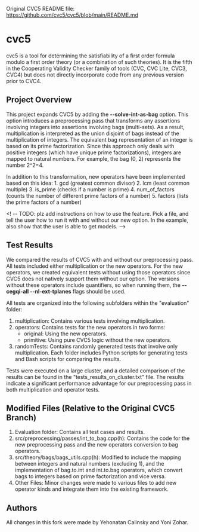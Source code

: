 Original CVC5 README file: https://github.com/cvc5/cvc5/blob/main/README.md

cvc5
===============================================================================

cvc5 is a tool for determining the satisfiability of a first order formula
modulo a first order theory (or a combination of such theories).  It is the
fifth in the Cooperating Validity Checker family of tools (CVC, CVC Lite,
CVC3, CVC4) but does not directly incorporate code from any previous version
prior to CVC4.


Project Overview
-------------------------------------------------------------------------------

This project expands CVC5 by adding the **--solve-int-as-bag** option. This option introduces a preprocessing pass that transforms any assertions involving integers into assertions involving bags (multi-sets). As a result, multiplication is interpreted as the union disjoint of bags instead of the multiplication of integers. The equivalent bag representation of an integer is based on its prime factorization. Since this approach only deals with positive integers (which have unique prime factorizations), integers are mapped to natural numbers. For example, the bag (0, 2) represents the number 2^2=4.

<!-- TODO: plz explicitly define the mapping (including the new function f and its inverse,
and provide more examples --!>

In addition to this transformation, new operators have been implemented based on this idea:
1. gcd (greatest common divisor)
2. lcm (least common multiple)
3. is_prime (checks if a number is prime)
4. num_of_factors (counts the number of different prime factors of a number)
5. factors (lists the prime factors of a number)

<! -- TODO: plz define explicitly how each operator is translated to bags, including multiplication -->


<! -- TODO: plz add instructions on how to use the feature. Pick a file, and tell the user how to run it with and without our new option. In the example, also show that the user is able to get models. -->

<!-- plz provide a link to the building instructions of cvc5 -->

Test Results
-------------------------------------------------------------------------------

We compared the results of CVC5 with and without our preprocessing pass. All tests included either multiplication or the new operators. For the new operators, we created equivalent tests without using those operators since CVC5 does not natively support them without our option. The versions without these operators include quantifiers, so when running them, the **--cegqi-all --nl-ext-tplanes** flags should be used.

<!-- TODO: The nl-ext-tplanes option is not related to quantifiers, but for efficient 
arithmetic solving within  cvc5 -->

All tests are organized into the following subfolders within the "evaluation" folder:
1. multiplication: Contains various tests involving multiplication.
2. operators: Contains tests for the new operators in two forms:
   - original: Using the new operators.
   - primitive: Using pure CVC5 logic without the new operators.
3. randomTests: Contains randomly generated tests that involve only multiplication.
Each folder includes Python scripts for generating tests and Bash scripts for comparing the results.

Tests were executed on a large cluster, and a detailed comparison of the results can be found in the "tests_results_on_cluster.txt" file.
The results indicate a significant performance advantage for our preprocessing pass in both multiplication and operator tests.

<!-- plz provide more details. The best way to do that is just to dump the output of:
```
cmpr.py -t
```
for each of the three families of tests separately.
-->


Modified Files (Relative to the Original CVC5 Branch)
-------------------------------------------------------------------------------

1. Evaluation folder: Contains all test cases and results.
2. src/preprocessing/passes/int_to_bag.cpp(h): Contains the code for the new preprocessing pass and the new operators conversion to bag operators.
3. src/theory/bags/bags_utils.cpp(h): Modified to include the mapping between integers and natural numbers (excluding 1), and the implementation of bag.to.int and int.to.bag operators, which convert bags to integers based on prime factorization and vice versa.
4. Other Files: Minor changes were made to various files to add new operator kinds and integrate them into the existing framework.
   

Authors
-------------------------------------------------------------------------------

All changes in this fork were made by Yehonatan Calinsky and Yoni Zohar.
